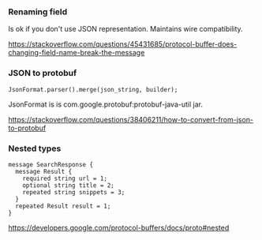 ### Renaming field

Is ok if you don't use JSON representation. Maintains wire compatibility.

https://stackoverflow.com/questions/45431685/protocol-buffer-does-changing-field-name-break-the-message


### JSON to protobuf

```
JsonFormat.parser().merge(json_string, builder);
```

JsonFormat is is com.google.protobuf:protobuf-java-util jar.

https://stackoverflow.com/questions/38406211/how-to-convert-from-json-to-protobuf


### Nested types

```
message SearchResponse {
  message Result {
    required string url = 1;
    optional string title = 2;
    repeated string snippets = 3;
  }
  repeated Result result = 1;
}
```

https://developers.google.com/protocol-buffers/docs/proto#nested